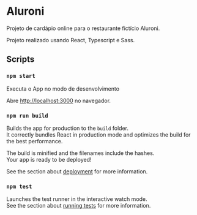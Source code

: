# Aluroni

Projeto de cardápio online para o restaurante fictício Aluroni.

Projeto realizado usando React, Typescript e Sass.

## Scripts

### `npm start`
Executa o App no modo de desenvolvimento

Abre [http://localhost:3000](http://localhost:3000) no navegador.

### `npm run build`

Builds the app for production to the `build` folder.\
It correctly bundles React in production mode and optimizes the build for the best performance.

The build is minified and the filenames include the hashes.\
Your app is ready to be deployed!

See the section about [deployment](https://facebook.github.io/create-react-app/docs/deployment) for more information.
### `npm test`

Launches the test runner in the interactive watch mode.\
See the section about [running tests](https://facebook.github.io/create-react-app/docs/running-tests) for more information.
